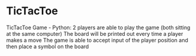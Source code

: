 # TicTacToe
TicTacToe Game - Python: 
2 players are able to play the game (both sitting at the same computer)
The board will be printed out every time a player makes a move
The game is able to accept input of the player position and then place a symbol on the board
